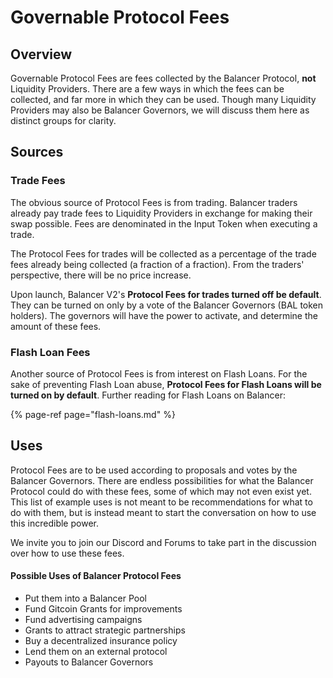 # Governable Protocol Fees

## Overview

Governable Protocol Fees are fees collected by the Balancer Protocol, **not** Liquidity Providers. There are a few ways in which the fees can be collected, and far more in which they can be used. Though many Liquidity Providers may also be Balancer Governors, we will discuss them here as distinct groups for clarity. 

## Sources

### Trade Fees

The obvious source of Protocol Fees is from trading. Balancer traders already pay trade fees to Liquidity Providers in exchange for making their swap possible. Fees are denominated in the Input Token when executing a trade. 

The Protocol Fees for trades will be collected as a percentage of the trade fees already being collected \(a fraction of a fraction\). From the traders' perspective, there will be no price increase. 

Upon launch, Balancer V2's **Protocol Fees for trades turned off be default**. They can be turned on only by a vote of the Balancer Governors \(BAL token holders\). The governors will have the power to activate, and determine the amount of these fees.

### Flash Loan Fees

Another source of Protocol Fees is from interest on Flash Loans. For the sake of preventing Flash Loan abuse, **Protocol Fees for Flash Loans will be turned on by default**. Further reading for Flash Loans on Balancer:

{% page-ref page="flash-loans.md" %}

## Uses

Protocol Fees are to be used according to proposals and votes by the Balancer Governors. There are endless possibilities for what the Balancer Protocol could do with these fees, some of which may not even exist yet. This list of example uses is not meant to be recommendations for what to do with them, but is instead meant to start the conversation on how to use this incredible power.

We invite you to join our Discord and Forums to take part in the discussion over how to use these fees.

#### Possible Uses of Balancer Protocol Fees

* Put them into a Balancer Pool
* Fund Gitcoin Grants for improvements
* Fund advertising campaigns
* Grants to attract strategic partnerships
* Buy a decentralized insurance policy
* Lend them on an external protocol
* Payouts to Balancer Governors

